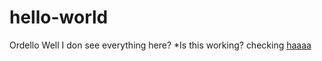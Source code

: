 # hello-world
Ordello
Well I don see everything here?
*Is this working?
checking [haaaa](http://www.nu.nl)
